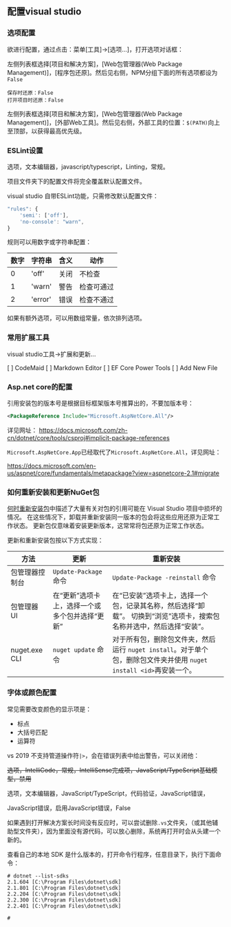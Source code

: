## 配置visual studio

### 选项配置

欲进行配置，通过点击：菜单[工具]->[选项...]，打开选项对话框：

左侧列表框选择[项目和解决方案]，[Web包管理器(Web Package Management)]，[程序包还原]。然后见右侧，NPM分组下面的所有选项都设为`False`

```
保存时还原：False
打开项目时还原：False
```

左侧列表框选择[项目和解决方案]，[Web包管理器(Web Package Management)]，[外部Web工具]。然后见右侧，外部工具的位置：`$(PATH)`向上至顶部，以获得最高优先级。


### ESLint设置

选项，文本编辑器，javascript/typescript，Linting，常规。

项目文件夹下的配置文件将完全覆盖默认配置文件。

visual studio 自带ESLint功能，只需修改默认配置文件：

```js
"rules": {
    'semi': ['off'],
    'no-console': "warn",
}
```

规则可以用数字或字符串配置：

| 数字 | 字符串  | 含义 | 动作       |
| ---- | ------- | ---- | ---------- |
| 0    | 'off'   | 关闭 | 不检查     |
| 1    | 'warn'  | 警告 | 检查可通过 |
| 2    | 'error' | 错误 | 检查不通过 |

如果有额外选项，可以用数组常量，依次排列选项。

### 常用扩展工具

visual studio工具->扩展和更新...

[ ] CodeMaid
[ ] Markdown Editor
[ ] EF Core Power Tools
[ ] Add New File

### Asp.net core的配置

引用安装包的版本号是根据目标框架版本号推算出的，不要加版本号：

```xml
<PackageReference Include="Microsoft.AspNetCore.All"/>
```

详见网址：
https://docs.microsoft.com/zh-cn/dotnet/core/tools/csproj#implicit-package-references

`Microsoft.AspNetCore.App`已经取代了`Microsoft.AspNetCore.All`，详见网址：

https://docs.microsoft.com/en-us/aspnet/core/fundamentals/metapackage?view=aspnetcore-2.1#migrate

### 如何重新安装和更新NuGet包

[何时重新安装包](https://docs.microsoft.com/zh-cn/nuget/consume-packages/reinstalling-and-updating-packages#when-to-reinstall-a-package)中描述了大量有关对包的引用可能在 Visual Studio 项目中损坏的情况。 在这些情况下，卸载并重新安装同一版本的包会将这些应用还原为正常工作状态。 更新包仅意味着安装更新版本，这常常将包还原为正常工作状态。

更新和重新安装包按以下方式实现：

| 方法           | 更新                                           | 重新安装                                                     |
| -------------- | ---------------------------------------------- | ------------------------------------------------------------ |
| 包管理器控制台 | `Update-Package`命令                           | `Update-Package -reinstall` 命令                             |
| 包管理器 UI    | 在“更新”选项卡上，选择一个或多个包并选择“更新” | 在“已安装”选项卡上，选择一个包，记录其名称，然后选择“卸载”。 切换到“浏览”选项卡，搜索包名称并选中，然后选择“安装”。 |
| nuget.exe CLI  | `nuget update` 命令                            | 对于所有包，删除包文件夹，然后运行 `nuget install`。对于单个包，删除包文件夹并使用 `nuget install <id>`再安装一个。 |

### 字体或颜色配置

常见需要改变颜色的显示项是：

- 标点
- 大括号匹配
- 运算符

vs 2019 不支持管道操作符`|>`，会在错误列表中给出警告，可以关闭他：

~~选项，IntelliCode，常规，IntelliSense完成项，JavaScript/TypeScript基础模型，禁用~~

选项，文本编辑器，JavaScript/TypeScript，代码验证，JavaScript错误，

JavaScript错误，启用JavaScript错误，False

如果遇到打开解决方案长时间没有反应时，可以尝试删除`.vs`文件夹，（或其他辅助型文件夹），因为里面没有源代码，可以放心删除，系统再打开时会从头建一个新的。

查看自己的本地 SDK 是什么版本的，打开命令行程序，任意目录下，执行下面命令：

```
# dotnet --list-sdks
2.1.604 [C:\Program Files\dotnet\sdk]
2.1.801 [C:\Program Files\dotnet\sdk]
2.2.204 [C:\Program Files\dotnet\sdk]
2.2.300 [C:\Program Files\dotnet\sdk]
2.2.401 [C:\Program Files\dotnet\sdk]

#
```

